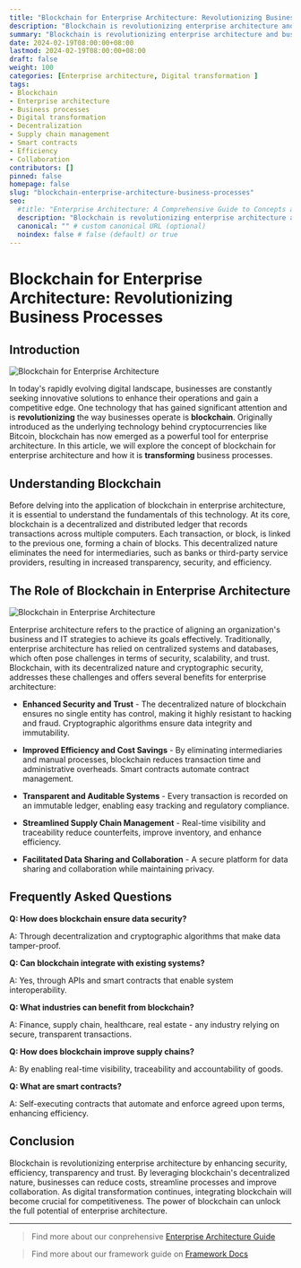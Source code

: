 ```yaml
---
title: "Blockchain for Enterprise Architecture: Revolutionizing Business Processes"
description: "Blockchain is revolutionizing enterprise architecture and business processes through enhanced security, efficiency, transparency and collaboration. Integrating blockchain provides benefits across industries like supply chain, healthcare, finance and more."
summary: "Blockchain is revolutionizing enterprise architecture and business processes through enhanced security, efficiency, transparency and collaboration. Integrating blockchain provides benefits across industries like supply chain, healthcare, finance and more."
date: 2024-02-19T08:00:00+08:00
lastmod: 2024-02-19T08:00:00+08:00
draft: false
weight: 100
categories: [Enterprise architecture, Digital transformation ]
tags: 
- Blockchain
- Enterprise architecture  
- Business processes
- Digital transformation
- Decentralization
- Supply chain management
- Smart contracts
- Efficiency
- Collaboration
contributors: []
pinned: false
homepage: false
slug: "blockchain-enterprise-architecture-business-processes"
seo:
  #title: "Enterprise Architecture: A Comprehensive Guide to Concepts and Industry Practices" # custom title (optional)
  description: "Blockchain is revolutionizing enterprise architecture and business processes through enhanced security, efficiency, transparency and collaboration. Integrating blockchain provides benefits across industries like supply chain, healthcare, finance and more." # custom description (recommended)
  canonical: "" # custom canonical URL (optional)
  noindex: false # false (default) or true
---
```


# Blockchain for Enterprise Architecture: Revolutionizing Business Processes

## Introduction

![Blockchain for Enterprise Architecture](https://cdn.sa.net/2024/02/17/vKLecVEdISl8tWq.png)

In today's rapidly evolving digital landscape, businesses are constantly seeking innovative solutions to enhance their operations and gain a competitive edge. One technology that has gained significant attention and is **revolutionizing** the way businesses operate is **blockchain**. Originally introduced as the underlying technology behind cryptocurrencies like Bitcoin, blockchain has now emerged as a powerful tool for enterprise architecture. In this article, we will explore the concept of blockchain for enterprise architecture and how it is **transforming** business processes. 

## Understanding Blockchain

Before delving into the application of blockchain in enterprise architecture, it is essential to understand the fundamentals of this technology. At its core, blockchain is a decentralized and distributed ledger that records transactions across multiple computers. Each transaction, or block, is linked to the previous one, forming a chain of blocks. This decentralized nature eliminates the need for intermediaries, such as banks or third-party service providers, resulting in increased transparency, security, and efficiency.

## The Role of Blockchain in Enterprise Architecture

![Blockchain in Enterprise Architecture](https://cdn.sa.net/2024/02/17/p7uHFL56zqCyWSj.png)

Enterprise architecture refers to the practice of aligning an organization's business and IT strategies to achieve its goals effectively. Traditionally, enterprise architecture has relied on centralized systems and databases, which often pose challenges in terms of security, scalability, and trust. Blockchain, with its decentralized nature and cryptographic security, addresses these challenges and offers several benefits for enterprise architecture:

- **Enhanced Security and Trust** - The decentralized nature of blockchain ensures no single entity has control, making it highly resistant to hacking and fraud. Cryptographic algorithms ensure data integrity and immutability.

- **Improved Efficiency and Cost Savings** - By eliminating intermediaries and manual processes, blockchain reduces transaction time and administrative overheads. Smart contracts automate contract management.

- **Transparent and Auditable Systems** - Every transaction is recorded on an immutable ledger, enabling easy tracking and regulatory compliance. 

- **Streamlined Supply Chain Management** - Real-time visibility and traceability reduce counterfeits, improve inventory, and enhance efficiency.

- **Facilitated Data Sharing and Collaboration** - A secure platform for data sharing and collaboration while maintaining privacy.

## Frequently Asked Questions

**Q: How does blockchain ensure data security?**

A: Through decentralization and cryptographic algorithms that make data tamper-proof.

**Q: Can blockchain integrate with existing systems?** 

A: Yes, through APIs and smart contracts that enable system interoperability.

**Q: What industries can benefit from blockchain?**

A: Finance, supply chain, healthcare, real estate - any industry relying on secure, transparent transactions.

**Q: How does blockchain improve supply chains?**

A: By enabling real-time visibility, traceability and accountability of goods.

**Q: What are smart contracts?**

A: Self-executing contracts that automate and enforce agreed upon terms, enhancing efficiency.

## Conclusion

Blockchain is revolutionizing enterprise architecture by enhancing security, efficiency, transparency and trust. By leveraging blockchain's decentralized nature, businesses can reduce costs, streamline processes and improve collaboration. As digital transformation continues, integrating blockchain will become crucial for competitiveness. The power of blockchain can unlock the full potential of enterprise architecture.

---

> Find more about our conprehensive [Enterprise Architecture Guide](/docs/ultimate-guides/chapter-1.1-introduction-of-enterprise-architecture/)

> Find more about our framework guide on [Framework Docs](/docs/frameworks/)
